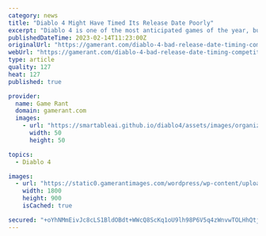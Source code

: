 ```yaml
---
category: news
title: "Diablo 4 Might Have Timed Its Release Date Poorly"
excerpt: "Diablo 4 is one of the most anticipated games of the year, but its June release date might have it going up against another highly anticipated title. Of course, it's always possible that at least one ..."
publishedDateTime: 2023-02-14T11:23:00Z
originalUrl: "https://gamerant.com/diablo-4-bad-release-date-timing-competition-final-fantasy-16/"
webUrl: "https://gamerant.com/diablo-4-bad-release-date-timing-competition-final-fantasy-16/"
type: article
quality: 127
heat: 127
published: true

provider:
  name: Game Rant
  domain: gamerant.com
  images:
    - url: "https://smartableai.github.io/diablo4/assets/images/organizations/gamerant.com-50x50.jpg"
      width: 50
      height: 50

topics:
  - Diablo 4

images:
  - url: "https://static0.gamerantimages.com/wordpress/wp-content/uploads/2023/02/diablo-4-x-ff16.jpg"
    width: 1800
    height: 900
    isCached: true

secured: "+oYhNMmEivJc8cLS1BldOBdt+WWcQ8ScKq1oU9lh98P6V5q4zWnvwTOLHhQtjOWcw1tWydbrqTCniQK+NEDuhMwp2suKL9Akx1oOKvqS8mb716eUW+r5FTGrHQ4V36YkIdC+Np24gZuR/knInxyM6SBAyoIdjkGDwDvWodx/ygC5HH6Dg72td43581lYBDR9jhV6fvMc+1ZgfEhdXVDcgcq18jDNknH+LI0s+Mpyw07nQQpnPjZcZBGXq33MWE5T/+dYgkadQe88V49aUFmis0zHZM/JiTDTO5RpcvetwXLCqBwPwGwUyXyBsc75d9Oz79rPxl0TFAuZqmc+LNmKzQdA4PuEsf9TrwddmGgT/A0=;FHRRN3iF/YzHS2aosKQftg=="
---
```


